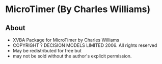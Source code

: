 # MicroTimer (By Charles Williams)
    
## About

- XVBA Package for MicroTimer by Charles Williams
- COPYRIGHT ? DECISION MODELS LIMITED 2006. All rights reserved
- May be redistributed for free but
- may not be sold without the author's explicit permission.